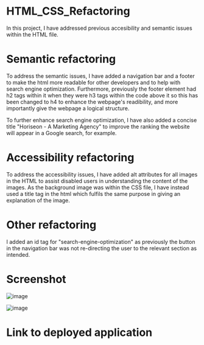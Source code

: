 # HTML_CSS_Refactoring

In this project, I have addressed previous accesibility and semantic issues within the HTML file.

# Semantic refactoring

To address the semantic issues, I have added a navigation bar and a footer to make the html more readable for other developers and to help with search engine optimization. Furthermore, previously the footer element had h2 tags within it when they were h3 tags within the code above it so this has been changed to h4 to enhance the webpage's readibility, and more importantly give the webpage a logical structure.

To further enhance search engine optimization, I have also added a concise title "Horiseon - A Marketing Agency" to improve the ranking the website will appear in a Google search, for example.

# Accessibility refactoring

To address the accessibility issues, I have added alt attributes for all images in the HTML to assist disabled users in understanding the content of the images. As the background image was within the CSS file, I have instead used a title tag in the html which fulfils the same purpose in giving an explanation of the image.

# Other refactoring

I added an id tag for "search-engine-optimization" as previously the button in the navigation bar was not re-directing the user to the relevant section as intended.

# Screenshot

![image](https://user-images.githubusercontent.com/88617634/177268644-c1d43233-4e54-4361-8e6f-adb7d7973962.png)

![image](https://user-images.githubusercontent.com/88617634/177268867-f1d63c06-4890-4893-a491-817fb383189a.png)

# Link to deployed application
